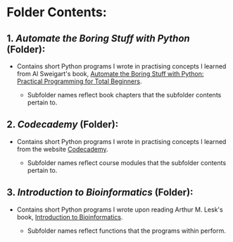# Folder Contents:

## 1. _Automate the Boring Stuff with Python_ (Folder):
- Contains short Python programs I wrote in practising concepts I learned from Al Sweigart's book, [Automate the Boring Stuff with Python: Practical Programming for Total Beginners](https://automatetheboringstuff.com/).

	- Subfolder names reflect book chapters that the subfolder contents pertain to. 

## 2. _Codecademy_ (Folder):
- Contains short Python programs I wrote in practising concepts I learned from the website [Codecademy](https://www.codecademy.com).

	- Subfolder names reflect course modules that the subfolder contents pertain to.

## 3. _Introduction to Bioinformatics_ (Folder):
- Contains short Python programs I wrote upon reading Arthur M. Lesk's book, [Introduction to Bioinformatics](https://global.oup.com/academic/product/introduction-to-bioinformatics-9780198794141?cc=mt&lang=en&).

	- Subfolder names reflect functions that the programs within perform.
